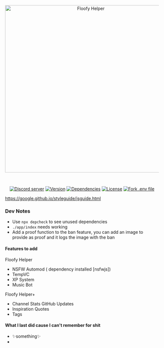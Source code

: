 <div align="center">
  <br />
  <p>
    <a href="https://www.discord.gg/hRmjAUvrpT"><img src="https://cdn.discordapp.com/attachments/1008733713217101996/1008734023297802392/Floofy_Helper.png?size=4096" width="546" alt="Floofy Helper" /></a>
  </p>
  <br />
  <p>
    <a href="https://discord.gg/hRmjAUvrpT"><img src="https://img.shields.io/discord/943404593105231882?color=5865F2&logo=discord&logoColor=white" alt="Discord server" /></a>
    <a href="https://github.com/floofyHelper/floofyHelper/blob/main/app/package.json"><img src="https://img.shields.io/github/package-json/v/floofyHelper/floofyHelper" alt="Version" /></a>
    <a href="https://libraries.io/github/floofyHelper/floofyHelper"><img src="https://img.shields.io/librariesio/github/floofyHelper/floofyHelper" alt="Dependencies" /></a>
    <a href="https://github.com/floofyHelper/floofyHelper/blob/main/LICENSE"><img src="https://img.shields.io/github/license/floofyHelper/floofyHelper" alt="License" /></a>
    <a href="https://vault.dotenv.org/project/vlt_d000d25efc54c2f1faf841dd51ab9de02cb1c5e8c51793e6518f33ff91f2f99d/example"><img src="https://badge.dotenv.org/fork.svg?r=1" alt="Fork .env file" />
</a>
  </p>
</div>

<https://google.github.io/styleguide/jsguide.html>

### Dev Notes

- Use `npx depcheck` to see unused dependencies
- `./app/index` needs working
- Add a proof function to the ban feature, you can add an image to provide as proof and it logs the image with the ban

#### Features to add

Floofy Helper

- NSFW Automod ( dependency installed [nsfwjs])
- TempVC
- XP System
- Music Bot

Floofy Helper+

- Channel Stats
  GitHub Updates
- Inspiration Quotes
- Tags

#### What I last did cause I can't remember for shit

- ✨something✨
-
